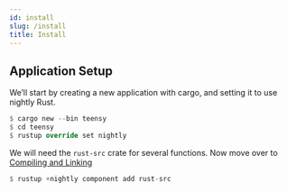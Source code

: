 ```yaml
---
id: install
slug: /install
title: Install
---
```


## Application Setup

We’ll start by creating a new application with cargo, and setting it to use
nightly Rust.

```rust
$ cargo new --bin teensy
$ cd teensy
$ rustup override set nightly
```

We will need the `rust-src` crate for several functions. Now move over to
[Compiling and Linking](arduino/index.md)

```rust
$ rustup +nightly component add rust-src
```

